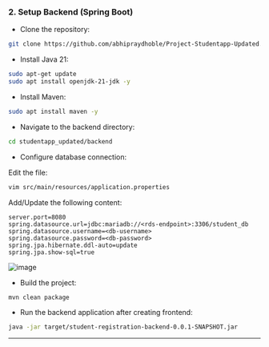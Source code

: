 ### 2. Setup Backend (Spring Boot)

- Clone the repository:

```bash
git clone https://github.com/abhipraydhoble/Project-Studentapp-Updated.git
```

- Install Java 21:

```bash
sudo apt-get update
sudo apt install openjdk-21-jdk -y
```

- Install Maven:

```bash
sudo apt install maven -y
```

- Navigate to the backend directory:

```bash
cd studentapp_updated/backend
```

- Configure database connection:

Edit the file:

```bash
vim src/main/resources/application.properties
```

Add/Update the following content:

```properties
server.port=8080
spring.datasource.url=jdbc:mariadb://<rds-endpoint>:3306/student_db
spring.datasource.username=<db-username>
spring.datasource.password=<db-password>
spring.jpa.hibernate.ddl-auto=update
spring.jpa.show-sql=true

```
![image](https://github.com/user-attachments/assets/649fe741-a972-4ec1-8add-614836000275)


- Build the project:

```bash
mvn clean package
```

- Run the backend application after creating frontend:

```bash
java -jar target/student-registration-backend-0.0.1-SNAPSHOT.jar
```

---

